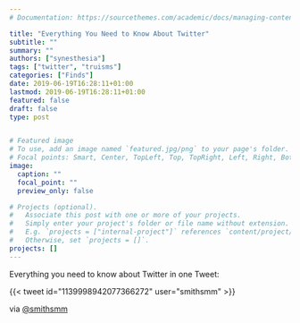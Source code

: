 ```yaml
---
# Documentation: https://sourcethemes.com/academic/docs/managing-content/

title: "Everything You Need to Know About Twitter"
subtitle: ""
summary: ""
authors: ["synesthesia"]
tags: ["twitter", "truisms"]
categories: ["Finds"]
date: 2019-06-19T16:28:11+01:00
lastmod: 2019-06-19T16:28:11+01:00
featured: false
draft: false
type: post


# Featured image
# To use, add an image named `featured.jpg/png` to your page's folder.
# Focal points: Smart, Center, TopLeft, Top, TopRight, Left, Right, BottomLeft, Bottom, BottomRight.
image:
  caption: ""
  focal_point: ""
  preview_only: false

# Projects (optional).
#   Associate this post with one or more of your projects.
#   Simply enter your project's folder or file name without extension.
#   E.g. `projects = ["internal-project"]` references `content/project/deep-learning/index.md`.
#   Otherwise, set `projects = []`.
projects: []
---
```

Everything you need to know about Twitter in one Tweet:

{{< tweet id="1139998942077366272" user="smithsmm" >}}

via [@smithsmm](https://mobile.twitter.com/smithsmm)
